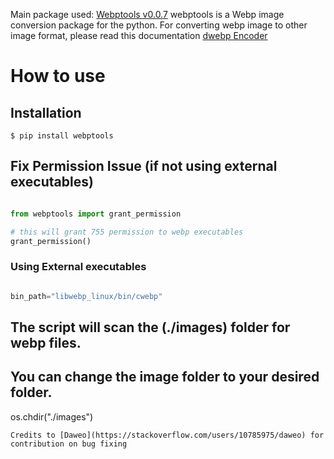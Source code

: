 Main package used: 
[Webptools v0.0.7](https://pypi.org/project/webptools/)
webptools is a Webp image conversion package for the python.
For converting webp image to other image format, please read this
documentation  [dwebp Encoder](https://developers.google.com/speed/webp/docs/dwebp)

# How to use

## Installation

```shell
$ pip install webptools
```

## Fix Permission Issue (if not using external executables)

```python

from webptools import grant_permission

# this will grant 755 permission to webp executables
grant_permission()

```

### Using External executables

```python

bin_path="libwebp_linux/bin/cwebp"

```

## The script will scan the (./images) folder for webp files. 
## You can change the image folder to your desired folder.

os.chdir("./images")  

```
Credits to [Daweo](https://stackoverflow.com/users/10785975/daweo) for contribution on bug fixing
